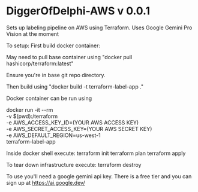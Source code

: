 # DiggerOfDelphi-AWS v 0.0.1


Sets up labeling pipeline on AWS using Terraform. Uses Google Gemini Pro Vision at the moment

To setup:
First build docker container:

May need to pull base container using "docker pull hashicorp/terraform:latest"

Ensure you're in base git repo directory.

Then build using "docker build -t terraform-label-app ."

Docker container can be run using 

docker run -it --rm \
  -v $(pwd):/terraform \
  -e AWS_ACCESS_KEY_ID=(YOUR AWS ACCESS KEY) \
  -e AWS_SECRET_ACCESS_KEY=(YOUR AWS SECRET KEY) \
  -e AWS_DEFAULT_REGION=us-west-1 \
  terraform-label-app

Inside docker shell execute:
terraform init
terraform plan
terraform apply

To tear down infrastructure execute:
terraform destroy

To use you'll need a google gemini api key. There is a free tier and you can sign up at https://ai.google.dev/
